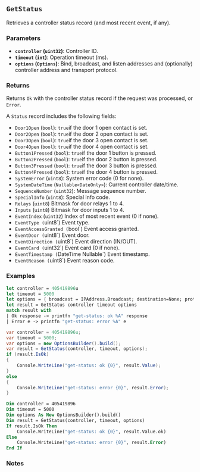 ## **`GetStatus`**

Retrieves a controller status record (and most recent event, if any).

### Parameters
- **`controller` (`uint32`)**: Controller ID.
- **`timeout` (`int`)**: Operation timeout (ms).
- **`options` (`Options`)**: Bind, broadcast, and listen addresses and (optionally) controller address and transport protocol.


### Returns
Returns `Ok` with the controller status record if the request was processed, or `Error`.

A `Status` record includes the following fields:
- `Door1Open` (`bool`): `true`if the door 1 open contact is set.
- `Door2Open` (`bool`): `true`if the door 2 open contact is set.
- `Door3Open` (`bool`): `true`if the door 3 open contact is set.
- `Door4Open` (`bool`): `true`if the door 4 open contact is set.
- `Button1Pressed` (`bool`): `true`if the door 1 button is pressed.
- `Button2Pressed` (`bool`): `true`if the door 2 button is pressed.
- `Button3Pressed` (`bool`): `true`if the door 3 button is pressed.
- `Button4Pressed` (`bool`): `true`if the door 4 button is pressed.
- `SystemError` (`uint8`): System error code (0 for none).
- `SystemDateTime` (`Nullable<DateOnly>`): Current controller date/time.
- `SequenceNumber` (`uint32`): Message sequence number.
- `SpecialInfo` (`uint8`): Special info code.
- `Relays` (`uint8`) Bitmask for door relays 1 to 4.
- `Inputs` (`uint8`) Bitmask for door inputs 1 to 4.
- `EventIndex` (`uint32`) Index of most recent event (0 if none).
- `EventType (`uint8`) Event type.
- `EventAccessGranted (`bool`) Event access granted.
- `EventDoor (`uint8`) Event door.
- `EventDirection (`uint8`) Event direction (IN/OUT).
- `EventCard (`uint32`) Event card (0 if none).
- `EventTimestamp (`DateTime Nullable`) Event timestamp.
- `EventReason (`uint8`) Event reason code.


### Examples

```fsharp
let controller = 405419896u
let timeout = 5000
let options = { broadcast = IPAddress.Broadcast; destination=None; protocol=None; debug = true }
let result = GetStatus controller timeout options
match result with
| Ok response -> printfn "get-status: ok %A" response
| Error e -> printfn "get-status: error %A" e
```

```csharp
var controller = 405419896u;
var timeout = 5000;
var options = new OptionsBuilder().build();
var result = GetStatus(controller, timeout, options);
if (result.IsOk)
{
    Console.WriteLine("get-status: ok {0}", result.Value);
}
else
{
    Console.WriteLine("get-status: error {0}", result.Error);
}
```

```vb
Dim controller = 405419896
Dim timeout = 5000
Dim options As New OptionsBuilder().build()
Dim result = GetStatus(controller, timeout, options)
If result.IsOk Then
    Console.WriteLine("get-status: ok {0}", result.Value.ok)
Else
    Console.WriteLine("get-status: error {0}", result.Error)
End If
```

### Notes
